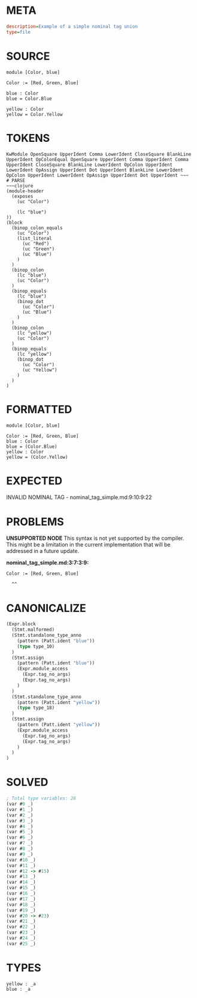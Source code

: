 # META
~~~ini
description=Example of a simple nominal tag union
type=file
~~~
# SOURCE
~~~roc
module [Color, blue]

Color := [Red, Green, Blue]

blue : Color
blue = Color.Blue

yellow : Color
yellow = Color.Yellow
~~~
# TOKENS
~~~text
KwModule OpenSquare UpperIdent Comma LowerIdent CloseSquare BlankLine UpperIdent OpColonEqual OpenSquare UpperIdent Comma UpperIdent Comma UpperIdent CloseSquare BlankLine LowerIdent OpColon UpperIdent LowerIdent OpAssign UpperIdent Dot UpperIdent BlankLine LowerIdent OpColon UpperIdent LowerIdent OpAssign UpperIdent Dot UpperIdent ~~~
# PARSE
~~~clojure
(module-header
  (exposes
    (uc "Color")

    (lc "blue")
))
(block
  (binop_colon_equals
    (uc "Color")
    (list_literal
      (uc "Red")
      (uc "Green")
      (uc "Blue")
    )
  )
  (binop_colon
    (lc "blue")
    (uc "Color")
  )
  (binop_equals
    (lc "blue")
    (binop_dot
      (uc "Color")
      (uc "Blue")
    )
  )
  (binop_colon
    (lc "yellow")
    (uc "Color")
  )
  (binop_equals
    (lc "yellow")
    (binop_dot
      (uc "Color")
      (uc "Yellow")
    )
  )
)
~~~
# FORMATTED
~~~roc
module [Color, blue]

Color := [Red, Green, Blue]
blue : Color
blue = (Color.Blue)
yellow : Color
yellow = (Color.Yellow)
~~~
# EXPECTED
INVALID NOMINAL TAG - nominal_tag_simple.md:9:10:9:22
# PROBLEMS
**UNSUPPORTED NODE**
This syntax is not yet supported by the compiler.
This might be a limitation in the current implementation that will be addressed in a future update.

**nominal_tag_simple.md:3:7:3:9:**
```roc
Color := [Red, Green, Blue]
```
      ^^


# CANONICALIZE
~~~clojure
(Expr.block
  (Stmt.malformed)
  (Stmt.standalone_type_anno
    (pattern (Patt.ident "blue"))
    (type type_10)
  )
  (Stmt.assign
    (pattern (Patt.ident "blue"))
    (Expr.module_access
      (Expr.tag_no_args)
      (Expr.tag_no_args)
    )
  )
  (Stmt.standalone_type_anno
    (pattern (Patt.ident "yellow"))
    (type type_18)
  )
  (Stmt.assign
    (pattern (Patt.ident "yellow"))
    (Expr.module_access
      (Expr.tag_no_args)
      (Expr.tag_no_args)
    )
  )
)
~~~
# SOLVED
~~~clojure
; Total type variables: 26
(var #0 _)
(var #1 _)
(var #2 _)
(var #3 _)
(var #4 _)
(var #5 _)
(var #6 _)
(var #7 _)
(var #8 _)
(var #9 _)
(var #10 _)
(var #11 _)
(var #12 -> #15)
(var #13 _)
(var #14 _)
(var #15 _)
(var #16 _)
(var #17 _)
(var #18 _)
(var #19 _)
(var #20 -> #23)
(var #21 _)
(var #22 _)
(var #23 _)
(var #24 _)
(var #25 _)
~~~
# TYPES
~~~roc
yellow : _a
blue : _a
~~~
